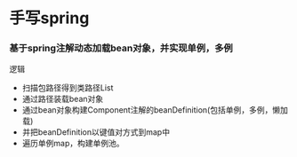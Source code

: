 # 手写spring

### 基于spring注解动态加载bean对象，并实现单例，多例
逻辑

* 扫描包路径得到类路径List
* 通过路径装载bean对象
* 通过bean对象构建Component注解的beanDefinition(包括单例，多例，懒加载)
* 并把beanDefinition以键值对方式到map中
* 遍历单例map，构建单例池。

